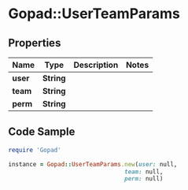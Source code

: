# Gopad::UserTeamParams

## Properties

Name | Type | Description | Notes
------------ | ------------- | ------------- | -------------
**user** | **String** |  | 
**team** | **String** |  | 
**perm** | **String** |  | 

## Code Sample

```ruby
require 'Gopad'

instance = Gopad::UserTeamParams.new(user: null,
                                 team: null,
                                 perm: null)
```


